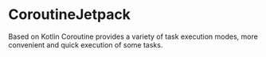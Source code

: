 # CoroutineJetpack
Based on Kotlin Coroutine provides a variety of task execution modes, more convenient and quick execution of some tasks.
